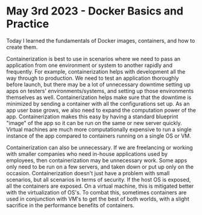 # May 3rd 2023 - Docker Basics and Practice

Today I learned the fundamentals of Docker images, containers, and how to create them.

Containerization is best to use in scenarios where we need to pass an application from one environment or system to another rapidly and frequently. For example, containerization helps with development all the way through to production. We need to test an application thoroughly before launch, but there may be a lot of unnecessary downtime setting up apps on testers' environments/systems, and setting up those environments themselves as well. Containerization helps make sure that the downtime is minimized by sending a container with all the configurations set up. As an app user base grows, we also need to expand the computation power of the app. Containerization makes this easy by having a standard blueprint "image" of the app so it can be run on the same or new server quickly. Virtual machines are much more computationally expensive to run a single instance of the app compared to containers running on a single OS or VM.

Containerization can also be unnecessary. If we are freelancing or working with smaller companies who need in-house applications used by employees, then containerization may be unnecessary work. Some apps only need to be run on a few servers, and taken down or put up only on the occasion. Containerization doesn't just have a problem with small scenarios, but all scenarios in terms of security. If the host OS is exposed, all the containers are exposed. On a virtual machine, this is mitigated better with the virtualization of OS's. To combat this, sometimes containers are used in conjunction with VM's to get the best of both worlds, with a slight sacrifice in the performance benefits of containers.
